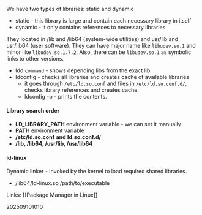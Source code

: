 We have two types of libraries: static and dynamic
- static - this library is large and contain each necessary library in itself
- dynamic - it only contains references to necessary libraries

They located in /lib and /lib64 (system-wide utilities) and usr/lib and usr/lib64 (user software).
They can have major name like `libudev.so.1` and minor like `libudev.so.1.7.2`. Also, there can be `libudev.so.1` as symbolic links to other versions.

- ldd `command` - shows depending libs from the exact lib
- ldconfig - checks all libraries and creates cache of available libraries
	- it goes through `/etc/ld.so.conf` and files in `/etc/ld.so.conf.d/`, checks library references and creates cache.
	- ldconfig -p - prints the contents.

####  Library search order
- **LD_LIBRARY_PATH** environment variable - we can set it manually
- **PATH** environment variable
- **/etc/ld.so.conf** **and** **ld.so.conf.d/**
- **/lib, /lib64, /usr/lib, /usr/lib64**

#### ld-linux
Dynamic linker - invoked by the kernel to load required shared libraries.
- /lib64/ld-linux.so /path/to/executable


Links: [[Package Manager in Linux]]

202509101010

